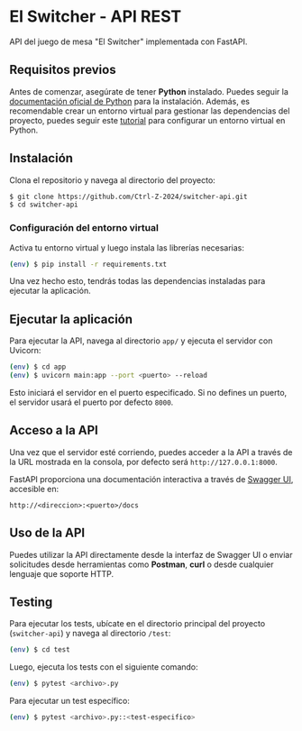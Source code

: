 # El Switcher - API REST
API del juego de mesa "El Switcher" implementada con FastAPI.

## Requisitos previos
Antes de comenzar, asegúrate de tener **Python** instalado. Puedes seguir la [documentación oficial de Python](https://www.python.org/) para la instalación. Además, es recomendable crear un entorno virtual para gestionar las dependencias del proyecto, puedes seguir este [tutorial](https://sasheshsingh.medium.com/a-beginners-guide-of-installing-virtualenvwrapper-on-ubuntu-ce6259e4d609) para configurar un entorno virtual en Python.

## Instalación

Clona el repositorio y navega al directorio del proyecto:

```bash
$ git clone https://github.com/Ctrl-Z-2024/switcher-api.git
$ cd switcher-api
```

### Configuración del entorno virtual
Activa tu entorno virtual y luego instala las librerías necesarias:
```bash
(env) $ pip install -r requirements.txt
```
Una vez hecho esto, tendrás todas las dependencias instaladas para ejecutar la aplicación.

## Ejecutar la aplicación
Para ejecutar la API, navega al directorio `app/` y ejecuta el servidor con Uvicorn:
```bash
(env) $ cd app
(env) $ uvicorn main:app --port <puerto> --reload
```
Esto iniciará el servidor en el puerto especificado. Si no defines un puerto, el servidor usará el puerto por defecto `8000`.

## Acceso a la API
Una vez que el servidor esté corriendo, puedes acceder a la API a través de la URL mostrada en la consola, por defecto será `http://127.0.0.1:8000`.

FastAPI proporciona una documentación interactiva a través de [Swagger UI](https://swagger.io/tools/swagger-ui/), accesible en:
```http
http://<direccion>:<puerto>/docs
```

## Uso de la API
Puedes utilizar la API directamente desde la interfaz de Swagger UI o enviar solicitudes desde herramientas como **Postman**, **curl** o desde cualquier lenguaje que soporte HTTP.

## Testing
Para ejecutar los tests, ubícate en el directorio principal del proyecto (`switcher-api`) y navega al directorio `/test`:
```bash
(env) $ cd test
```
Luego, ejecuta los tests con el siguiente comando:
```bash
(env) $ pytest <archivo>.py
```
Para ejecutar un test específico:
```bash
(env) $ pytest <archivo>.py::<test-especifico>
```